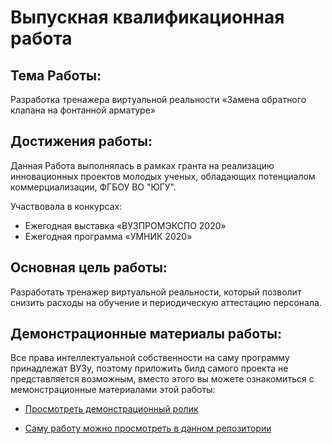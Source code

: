 # Выпускная квалификационная работа

## **Тема Работы:** 
Разработка тренажера виртуальной реальности «Замена обратного клапана на фонтанной арматуре»

## **Достижения работы:** 
Данная Работа выполнялась в рамках гранта на реализацию инновационных проектов молодых ученых, обладающих потенциалом коммерциализации, ФГБОУ ВО "ЮГУ".

Участвовала в конкурсах:
  * Ежегодная выставка «ВУЗПРОМЭКСПО 2020» 
  * Ежегодная программа «УМНИК 2020»


## **Основная цель работы:**
  Разработать тренажер виртуальной реальности, который позволит снизить расходы на обучение и
периодическую аттестацию персонала.


## **Демонстрационные материалы работы:**

Все права интеллектуальной собственности на саму программу принадлежат ВУЗу, поэтому приложить билд самого проекта
не представляется возможным, вместо этого вы можете ознакомиться с мемонстрационные материалами этой работы:

 * [Просмотреть демонстрационный ролик](https://youtu.be/0ddIPUs9GX0)
 
 * [Саму работу можно просмотреть в данном репозитории](https://github.com/Kerroline/GraduateWork/blob/main/Graduate_Work_Sinyagin_1171b_Lastest.pdf)
